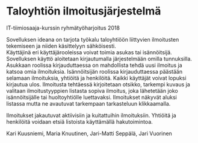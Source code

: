 # Taloyhtiön ilmoitusjärjestelmä
IT-tiimiosaaja-kurssin ryhmätyöharjoitus 2018

Sovelluksen ideana on tarjota työkalu taloyhtiöön liittyvien ilmoitusten tekemiseen ja niiden käsittelyyn sähköisesti.  
Käyttäjinä eri käyttäjärooleissa voivat toimia asukas tai isännöitsijä.
Sovelluksen käyttö aloitetaan kirjautumalla järjestelmään omilla tunnuksilla.
Asukkaan roolissa kirjauduttaessa on mahdollista tehdä uusi ilmoitus ja katsoa 
omia ilmoituksia. Isännöitsijän roolissa kirjauduttaessa päästään selamaan ilmoituksia, yhtiöitä ja henkilöitä. 
Kaikki käyttäjät voivat lopuksi kirjautua ulos. Ilmoitusta tehtäessä kirjoitetaan otsikko,
tarkempi kuvaus ja valitaan ilmoitustyyppien listasta sopiva ilmoitus, joka lähetetään
joko isännöitsijälle tai huoltoyhtiölle luettavaksi. Ilmoitukset näkyvät aluksi listassa
mutta ne avautuvat tarkempaan tarkasteluun klikkaamalla.


Ilmoitukset jakautuvat aktiivisiin ja kuitattuihin ilmoituksiin.
Yhtiöitä ja henkilöitä voidaan etsiä listoista käyttämällä hakutoimintoa.


Kari Kuusniemi, Maria Knuutinen, Jari-Matti Seppälä, Jari Vuorinen

